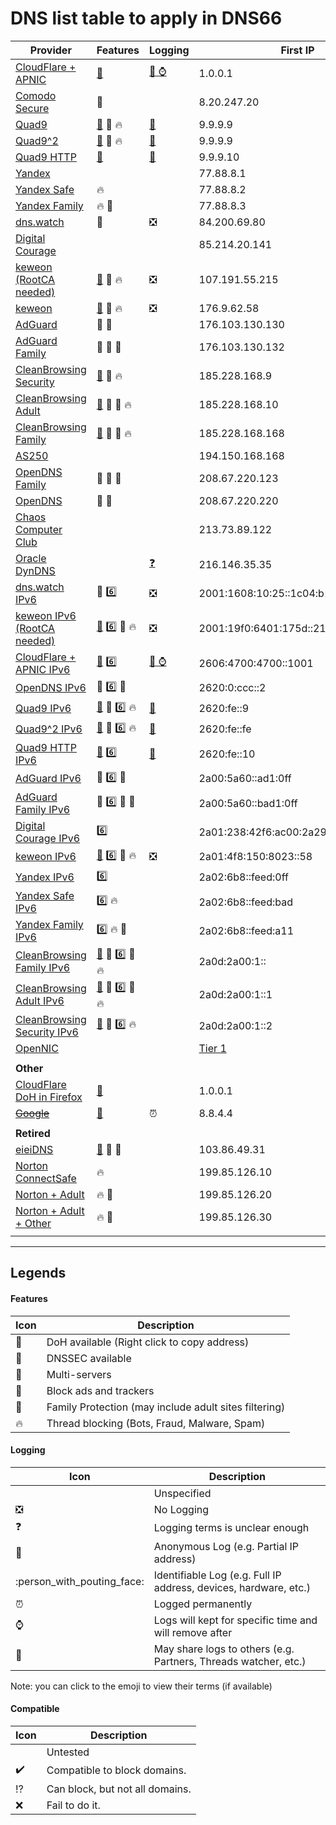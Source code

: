 # DNS list table to apply in DNS66

| Provider | Features | Logging | First IP | Second IP | Compatibility |
|----------|----------|---------|----------|-----------|---------------|
| [CloudFlare + APNIC](https://1.1.1.1/) | [:lock_with_ink_pen:](https://cloudflare-dns.com/dns-query) | [:bust_in_silhouette: :watch:](https://developers.cloudflare.com/1.1.1.1/commitment-to-privacy/privacy-policy/privacy-policy) | 1.0.0.1 | 1.1.1.1 |  |
| [Comodo Secure](https://www.comodo.com/secure-dns) | :twisted_rightwards_arrows: |  | 8.20.247.20 | 8.26.56.26 |  |
| [Quad9](https://quad9.net) | [:lock_with_ink_pen:](https://dns9.quad9.net/dns-query) :closed_lock_with_key: :fire: | [:bust_in_silhouette:](https://quad9.net/privacy) | 9.9.9.9 | 149.112.112.9 |  |
| [Quad9^2](https://quad9.net/doh-quad9-dns-servers) | [:lock_with_ink_pen:](https://dns.quad9.net/dns-query) :closed_lock_with_key: :fire: | [:bust_in_silhouette:](https://quad9.net/privacy) | 9.9.9.9 | 149.112.112.112 |  |
| [Quad9 HTTP](https://quad9.net/doh-quad9-dns-servers) | [:lock_with_ink_pen:](https://dns10.quad9.net/dns-query) | [:bust_in_silhouette:](https://quad9.net/privacy) | 9.9.9.10 | 149.112.112.110 |  |
| [Yandex](https://dns.yandex.com) |  |  | 77.88.8.1 | 77.88.8.8 |  |
| [Yandex Safe](https://dns.yandex.com) | :fire: |  | 77.88.8.2 | 77.88.8.88 |  |
| [Yandex Family](https://dns.yandex.com) | :fire: :children_crossing: |  | 77.88.8.3 | 77.88.8.7 |  |
| [dns.watch](https://dns.watch) | :closed_lock_with_key: | :negative_squared_cross_mark: | 84.200.69.80 | 84.200.70.40 |  |
| [Digital Courage](https://digitalcourage.de/support/zensurfreier-dns-server) |  |  | 85.214.20.141 |  |  |
| [keweon](https://forum.xda-developers.com/android/software-hacking/keweon-privacy-online-security-t3681139) [(RootCA needed)](http://pki.keweon.center) | [:lock_with_ink_pen:](https://sedns.keweon.center/keweonDNS) :no_pedestrians: :fire: | :negative_squared_cross_mark: | 107.191.55.215 | 213.239.207.143 |  |
| [keweon](https://forum.xda-developers.com/android/software-hacking/keweon-privacy-online-security-t3681139) | [:lock_with_ink_pen:](https://sedns.keweon.center/keweonDNS) :no_pedestrians: :fire: | :negative_squared_cross_mark: | 176.9.62.58 | 176.9.62.62 |  |
| [AdGuard](https://adguard.com/en/adguard-dns/overview.html) | :closed_lock_with_key: :no_pedestrians: |  | 176.103.130.130 | 176.103.130.131 |  |
| [AdGuard Family](https://adguard.com/en/adguard-dns/overview.html) | :closed_lock_with_key: :no_pedestrians: :children_crossing: |  | 176.103.130.132 | 176.103.130.134 |  |
| [CleanBrowsing Security](https://cleanbrowsing.org/filters) | [:lock_with_ink_pen:](https://doh.cleanbrowsing.org/doh/security-filter) :closed_lock_with_key: :fire: |  | 185.228.168.9 | 185.228.169.9 |  |
| [CleanBrowsing Adult](https://cleanbrowsing.org/filters) | [:lock_with_ink_pen:](https://doh.cleanbrowsing.org/doh/adult-filter) :closed_lock_with_key: :children_crossing: :fire: |  | 185.228.168.10 | 185.228.169.10 |  |
| [CleanBrowsing Family](https://cleanbrowsing.org/filters) | [:lock_with_ink_pen:](https://doh.cleanbrowsing.org/doh/family-filter) :closed_lock_with_key: :children_crossing: :fire: |  | 185.228.168.168 | 185.228.169.168 |  |
| [AS250](https://twitter.com/as250) |  |  | 194.150.168.168 |  |  |
| [OpenDNS Family](https://www.opendns.com/setupguide/#familyshield) | :closed_lock_with_key: :twisted_rightwards_arrows: :children_crossing: |  | 208.67.220.123 | 208.67.222.123 |  |
| [OpenDNS](https://www.opendns.com) | :closed_lock_with_key: :twisted_rightwards_arrows: |  | 208.67.220.220 | 208.67.222.222 |  |
| [Chaos Computer Club](https://www.ccc.de/censorship/dns-howto) |  |  | 213.73.89.122 |  |  |
| [Oracle DynDNS](https://dyn.com/labs/dyn-internet-guide) |  | [:question:](https://dyn.com/legal/dyn-privacy-policy) | 216.146.35.35 | 216.146.36.36 |  |
| [dns.watch IPv6](https://dns.watch) | :closed_lock_with_key: :six: | :negative_squared_cross_mark: | 2001:1608:10:25::1c04:b12f | 2001:1608:10:25::9249:d69b |  |
| [keweon IPv6](https://forum.xda-developers.com/android/software-hacking/keweon-privacy-online-security-t3681139) [(RootCA needed)](http://pki.keweon.center) | [:lock_with_ink_pen:](https://sedns.keweon.center/keweonDNS) :six: :no_pedestrians: :fire: | :negative_squared_cross_mark: |  2001:19f0:6401:175d::215 | 2a01:4f8:a0:8487::143 |  |
| [CloudFlare + APNIC IPv6](https://1.1.1.1/) | [:lock_with_ink_pen:](https://cloudflare-dns.com/dns-query) :six: | [:bust_in_silhouette: :watch:](https://developers.cloudflare.com/1.1.1.1/commitment-to-privacy/privacy-policy/privacy-policy) | 2606:4700:4700::1001 | 2606:4700:4700::1111 |  |
| [OpenDNS IPv6](https://www.opendns.com/about/innovations/ipv6/) | :closed_lock_with_key: :six: :twisted_rightwards_arrows: |  | 2620:0:ccc::2 | 2620:0:ccd::2 |  |
| [Quad9 IPv6](https://quad9.net) | [:lock_with_ink_pen:](https://dns9.quad9.net/dns-query) :closed_lock_with_key: :six: :fire: | [:bust_in_silhouette:](https://quad9.net/privacy) | 2620:fe::9 | 2620:fe::fe:9 |  |
| [Quad9^2 IPv6](https://quad9.net/doh-quad9-dns-servers) | [:lock_with_ink_pen:](https://dns.quad9.net/dns-query) :closed_lock_with_key: :six: :fire: | [:bust_in_silhouette:](https://quad9.net/privacy) | 2620:fe::fe | 2620:fe::fe:9 |  |
| [Quad9 HTTP IPv6](https://quad9.net/doh-quad9-dns-servers) | [:lock_with_ink_pen:](https://dns10.quad9.net/dns-query) :six: | [:bust_in_silhouette:](https://quad9.net/privacy) | 2620:fe::10 | 2620:fe::fe:10 |  |
| [AdGuard IPv6](https://adguard.com/en/adguard-dns/overview.html) | :closed_lock_with_key: :six: :no_pedestrians: |  | 2a00:5a60::ad1:0ff | 2a00:5a60::ad2:0ff |  |
| [AdGuard Family IPv6](https://adguard.com/en/adguard-dns/overview.html) | :closed_lock_with_key: :six: :no_pedestrians: :children_crossing: |  | 2a00:5a60::bad1:0ff | 2a00:5a60::bad2:0ff |  |
| [Digital Courage IPv6](https://digitalcourage.de/support/zensurfreier-dns-server) | :six: |  | 2a01:238:42f6:ac00:2a29:4f7f:b6d:ef46 |  |  |
| [keweon IPv6](https://forum.xda-developers.com/android/software-hacking/keweon-privacy-online-security-t3681139) | [:lock_with_ink_pen:](https://sedns.keweon.center/keweonDNS) :six: :no_pedestrians: :fire: | :negative_squared_cross_mark: | 2a01:4f8:150:8023::58 | 2a01:4f8:150:8023::62 |  |
| [Yandex IPv6](https://dns.yandex.com) | :six: |  | 2a02:6b8::feed:0ff | 2a02:6b8:0:1::feed:0ff |  |
| [Yandex Safe IPv6](https://dns.yandex.com) | :six: :fire: |  | 2a02:6b8::feed:bad | 2a02:6b8:0:1::feed:bad |  |
| [Yandex Family IPv6](https://dns.yandex.com) | :six: :fire: :children_crossing: |  | 2a02:6b8::feed:a11 | 2a02:6b8:0:1::feed:a11 |  |
| [CleanBrowsing Family IPv6](https://cleanbrowsing.org/filters) | [:lock_with_ink_pen:](https://doh.cleanbrowsing.org/doh/family-filter) :closed_lock_with_key: :six: :children_crossing: :fire: |  | 2a0d:2a00:1:: | 2a0d:2a00:2:: |  |
| [CleanBrowsing Adult IPv6](https://cleanbrowsing.org/filters) | [:lock_with_ink_pen:](https://doh.cleanbrowsing.org/doh/adult-filter) :closed_lock_with_key: :six: :children_crossing: :fire: |  | 2a0d:2a00:1::1 | 2a0d:2a00:2::1 |  |
| [CleanBrowsing Security IPv6](https://cleanbrowsing.org/filters) | [:lock_with_ink_pen:](https://doh.cleanbrowsing.org/doh/security-filter) :closed_lock_with_key: :six: :fire: |  | 2a0d:2a00:1::2 | 2a0d:2a00:2::2 |  |
| [OpenNIC](https://www.opennic.org) |  |  | [Tier 1](https://servers.opennic.org/?tier=1) | [Tier 2](https://servers.opennic.org/?tier=2) |  |
|  |  |  |  |  |  |
| **Other** |  |  |  |  |  |
| [CloudFlare DoH in Firefox](https://wiki.mozilla.org/Trusted_Recursive_Resolver) | [:lock_with_ink_pen:](https://mozilla.cloudflare-dns.com/dns-query) |  | 1.0.0.1 | 1.1.1.1 |  |
| [~~Google~~](https://developers.google.com/speed/public-dns/) | [:lock_with_ink_pen:](https://dns.google.com/experimental) | :alarm_clock: | 8.8.4.4 | 8.8.8.8 |  |
|  |  |  |  |  |  |
| **Retired** |  |  |  |  |  |
| [eieiDNS](https://eieidns.com) | [:lock_with_ink_pen:](https://doh.eieidns.com/dns-query) :closed_lock_with_key: :no_pedestrians: |  | 103.86.49.31 |  |  |
| [Norton ConnectSafe](https://dns.norton.com) | :fire: |  | 199.85.126.10 | 199.85.127.10 |  |
| [Norton + Adult](https://dns.norton.com) | :fire: :children_crossing: |  | 199.85.126.20 | 199.85.127.20 |  |
| [Norton + Adult + Other](https://dns.norton.com) | :fire: :children_crossing: |  | 199.85.126.30 | 199.85.127.30 |  |
|  |  |  |  |  |  |

- - - - - - - - - -

## Legends
#### Features
| Icon | Description |
|------|-------------|
| :lock_with_ink_pen: | DoH available (Right click to copy address) |
| :closed_lock_with_key: | DNSSEC available |
| :twisted_rightwards_arrows: | Multi-servers |
| :no_pedestrians: | Block ads and trackers |
| :children_crossing: | Family Protection (may include adult sites filtering) |
| :fire: | Thread blocking (Bots, Fraud, Malware, Spam) |

#### Logging
| Icon | Description |
|------|-------------|
|  | Unspecified |
| :negative_squared_cross_mark: | No Logging |
| :question: | Logging terms is unclear enough |
| :bust_in_silhouette: | Anonymous Log (e.g. Partial IP address) |
| :person_with_pouting_face: | Identifiable Log (e.g. Full IP address, devices, hardware, etc.) |
| :alarm_clock: | Logged permanently |
| :watch: | Logs will kept for specific time and will remove after |
| :open_file_folder: | May share logs to others (e.g. Partners, Threads watcher, etc.) |

Note: you can click to the emoji to view their terms (if available)

#### Compatible
| Icon | Description |
|------|-------------|
|  | Untested |
| :heavy_check_mark: | Compatible to block domains. |
| :interrobang: | Can block, but not all domains. |
| :x: | Fail to do it. |